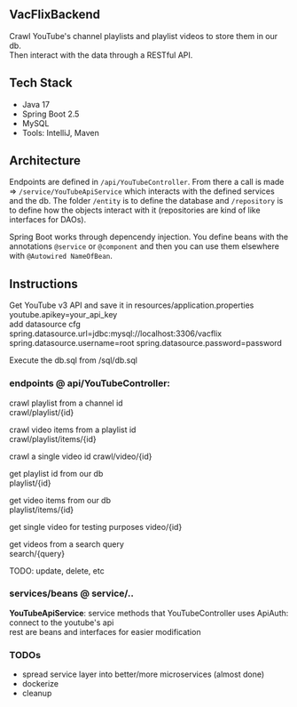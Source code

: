 ## VacFlixBackend
Crawl YouTube's channel playlists and playlist videos to store them in our db.  
Then interact with the data through a RESTful API.

## Tech Stack  
- Java 17
- Spring Boot 2.5
- MySQL
- Tools: IntelliJ, Maven

## Architecture
Endpoints are defined in `/api/YouTubeController`. From there a call is made =>
 `/service/YouTubeApiService` which interacts with the defined services and the db.
The folder `/entity` is to define the database and `/repository` is to define how
the objects interact with it (repositories are kind of like interfaces for DAOs).  
  
Spring Boot works through depencendy injection. You define beans with the annotations
 `@service` or `@component` and then you can use them elsewhere with `@Autowired NameOfBean`.

## Instructions
Get YouTube v3 API and save it in resources/application.properties    
youtube.apikey=your_api_key  
add datasource cfg  
spring.datasource.url=jdbc:mysql://localhost:3306/vacflix
spring.datasource.username=root
spring.datasource.password=password  

Execute the db.sql from /sql/db.sql


### endpoints @ api/YouTubeController:

crawl playlist from a channel id  
crawl/playlist/{id}

crawl video items from a playlist id  
crawl/playlist/items/{id}

crawl a single video id
crawl/video/{id}

get playlist id from our db  
playlist/{id}

get video items from our db  
playlist/items/{id}

get single video for testing purposes
video/{id}

get videos from a search query  
search/{query}

TODO: update, delete, etc

### services/beans @ service/.. 
**YouTubeApiService**: service methods that YouTubeController uses
ApiAuth: connect to the youtube's api  
rest are beans and interfaces for easier modification

### TODOs
- spread service layer into better/more microservices (almost done)
- dockerize
- cleanup